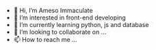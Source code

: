 - 👋 Hi, I’m Ameso Immaculate
- 👀 I’m interested in front-end developing
- 🌱 I’m currently learning python, js and database
- 💞️ I’m looking to collaborate on ...
- 📫 How to reach me ...

<!---
ameso213/ameso213 is a ✨ special ✨ repository because its `README.md` (this file) appears on your GitHub profile.
You can click the Preview link to take a look at your changes.
--->
